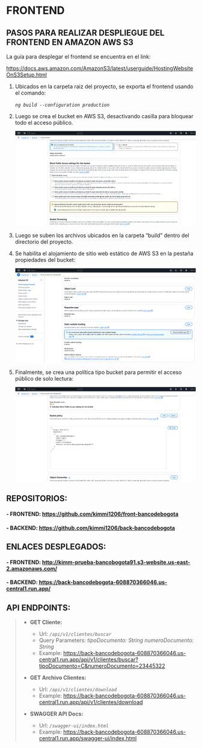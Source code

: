# FRONTEND

## PASOS PARA REALIZAR DESPLIEGUE DEL FRONTEND EN AMAZON AWS S3

La guía para desplegar el frontend se encuentra en el link:<br>

<https://docs.aws.amazon.com/AmazonS3/latest/userguide/HostingWebsiteOnS3Setup.html>

1. Ubicados en la carpeta raiz del proyecto, se exporta el frontend usando el comando:<br>

	*`ng build --configuration production`*

2. Luego se crea el bucket en AWS S3, desactivando casilla para bloquear todo el acceso público.<br>

   ![S3 Create Bucket](https://raw.githubusercontent.com/kimmi1206/documentacion-bancodebogota/refs/heads/main/DESPLIEGUE/s3-deploy-crear-bucket.png)

3. Luego se suben los archivos ubicados en la carpeta “build” dentro del directorio del proyecto.<br>


4. Se habilita el alojamiento de sitio web estático de AWS S3 en la pestaña propiedades del bucket:<br>

   ![S3 Enable Static Website Hosting](https://raw.githubusercontent.com/kimmi1206/documentacion-bancodebogota/refs/heads/main/DESPLIEGUE/s3-deploy-static-website.png)

5. Finalmente, se crea una política tipo bucket para permitir el acceso público de solo lectura:<br>

   ![S3 Create Bucket Policy](https://raw.githubusercontent.com/kimmi1206/documentacion-bancodebogota/refs/heads/main/DESPLIEGUE/s3-deploy-bucket-policy.png)



## REPOSITORIOS:

#### - FRONTEND: https://github.com/kimmi1206/front-bancodebogota

#### - BACKEND:	 https://github.com/kimmi1206/back-bancodebogota



## ENLACES DESPLEGADOS:

#### - FRONTEND: http://kimm-prueba-bancobogota91.s3-website.us-east-2.amazonaws.com/

#### - BACKEND:	 https://back-bancodebogota-608870366046.us-central1.run.app/



## API ENDPOINTS:

> - **GET Cliente:**
>     - Url:  *`/api/v1/clientes/buscar`*
>     - Query Parameters: *tipoDocumento: String*
>                         *numeroDocumento: String*
>     - Example: <https://back-bancodebogota-608870366046.us-central1.run.app/api/v1/clientes/buscar?tipoDocumento=C&numeroDocumento=23445322>
>
>
> - **GET Archivo Clientes:**
>     - Url:  *`/api/v1/clientes/download`*
>     - Example: <https://back-bancodebogota-608870366046.us-central1.run.app/api/v1/clientes/download>
>
>
> - **SWAGGER API Docs:**
>     - Url:  *`/swagger-ui/index.html`*
>     - Example: <https://back-bancodebogota-608870366046.us-central1.run.app/swagger-ui/index.html>

